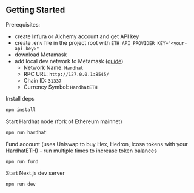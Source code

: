 ## Getting Started

Prerequisites:
- create Infura or Alchemy account and get API key
- create .env file in the project root with `ETH_API_PROVIDER_KEY="<your-api-key>"`
- download Metamask
- add local dev network to Metamask ([guide](https://medium.com/@kaishinaw/connecting-metamask-with-a-local-hardhat-network-7d8cea604dc6))
  - Network Name: `Hardhat`
  - RPC URL: `http://127.0.0.1:8545/`
  - Chain ID: `31337`
  - Currency Symbol: `HardhatETH`

Install deps

```bash
npm install
```

Start Hardhat node (fork of Ethereum mainnet)

```bash
npm run hardhat
```

Fund account (uses Uniswap to buy Hex, Hedron, Icosa tokens with your HardhatETH) - run multiple times to increase token balances

```bash
npm run fund
```

Start Next.js dev server

```bash
npm run dev
```
